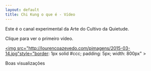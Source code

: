 ```yaml
---
layout: default 
title: Chi Kung o que é - Vídeo
---
```


Este é o canal experimental da Arte do Cultivo da Quietude. 

Clique para ver o primeiro vídeo. 

<a href="https://www.youtube.com/watch?v=vzoVd5iL994"><img src="http://lourencoazevedo.com/pimagens/2015-03-14.jpg"style="border: 1px solid #ccc; padding: 5px; width: 800px" ></a>

Boas visualizações 